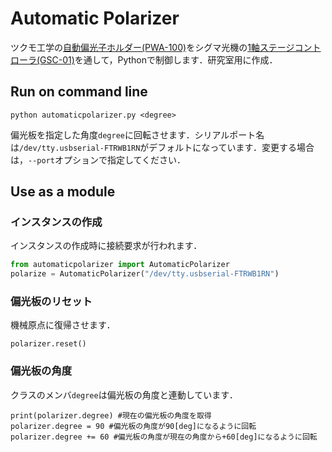 # Automatic Polarizer

ツクモ工学の[自動偏光子ホルダー(PWA-100)](http://www.twin9.co.jp/product/holders-list/mirror-list-2-2/pwa-100/)をシグマ光機の[1軸ステージコントローラ(GSC-01)](https://www.global-optosigma.com/jp/Catalogs/pno/?from=page&pnoname=GSC-01&ccode=W9042&dcode=)を通して，Pythonで制御します．研究室用に作成．

## Run on command line
```
python automaticpolarizer.py <degree>
```
偏光板を指定した角度`degree`に回転させます．シリアルポート名は`/dev/tty.usbserial-FTRWB1RN`がデフォルトになっています．変更する場合は，`--port`オプションで指定してください．

## Use as a module
### インスタンスの作成
インスタンスの作成時に接続要求が行われます．
```python
from automaticpolarizer import AutomaticPolarizer
polarize = AutomaticPolarizer("/dev/tty.usbserial-FTRWB1RN")
```

### 偏光板のリセット
機械原点に復帰させます．
```
polarizer.reset()
```

### 偏光板の角度
クラスのメンバ`degree`は偏光板の角度と連動しています．
```
print(polarizer.degree) #現在の偏光板の角度を取得
polarizer.degree = 90 #偏光板の角度が90[deg]になるように回転
polarizer.degree += 60 #偏光板の角度が現在の角度から+60[deg]になるように回転
```
